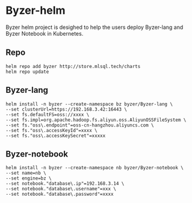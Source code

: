 # Byzer-helm

Byzer helm project is desighed to help the users deploy Byzer-lang  and Byzer Notebook in Kubernetes.

## Repo

```
helm repo add byzer http://store.mlsql.tech/charts
helm repo update
```

## Byzer-lang


```shell
helm install -n byzer --create-namespace bz byzer/Byzer-lang \
--set clusterUrl=https://192.168.3.42:16443 \
--set fs.defaultFS=oss://xxxx \
--set fs.impl=org.apache.hadoop.fs.aliyun.oss.AliyunOSSFileSystem \
--set fs."oss\.endpoint"=oss-cn-hangzhou.aliyuncs.com \
--set fs."oss\.accessKeyId"=xxxx \
--set fs."oss\.accessKeySecret"=xxxxx
```


## Byzer-notebook

```shell
helm install -n byzer --create-namespace nb byzer/Byzer-notebook \
--set name=nb \
--set engine=bz \
--set notebook."database\.ip"=192.168.3.14 \
--set notebook."database\.username"=xxx \
--set notebook."database\.password"=xxxx
```
